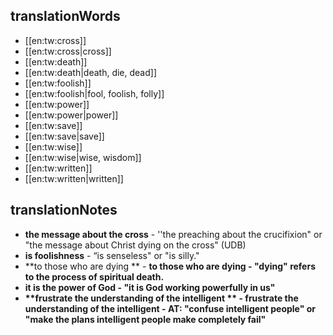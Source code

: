 ## translationWords

* [[en:tw:cross]]
* [[en:tw:cross|cross]]
* [[en:tw:death]]
* [[en:tw:death|death, die, dead]]
* [[en:tw:foolish]]
* [[en:tw:foolish|fool, foolish, folly]]
* [[en:tw:power]]
* [[en:tw:power|power]]
* [[en:tw:save]]
* [[en:tw:save|save]]
* [[en:tw:wise]]
* [[en:tw:wise|wise, wisdom]]
* [[en:tw:written]]
* [[en:tw:written|written]]

## translationNotes

* **the message about the cross** - ''the preaching about the crucifixion" or "the message about Christ dying on the cross" (UDB)
* **is foolishness** - “is senseless" or "is silly."
* **to those who are dying ** - <b>to those who are dying <b>- "dying" refers to the process of spiritual death.
* **it is the power of God** - "it is God working powerfully in us"
* **frustrate the understanding of the intelligent ** - <b>frustrate the understanding of the intelligent <b>- AT: "confuse intelligent people" or "make the plans intelligent people make completely fail"
